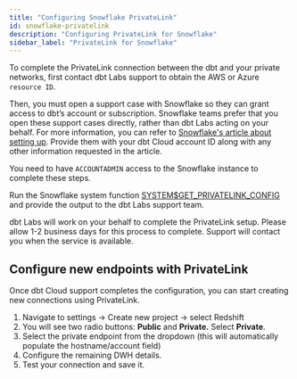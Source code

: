 ```yaml
---
title: "Configuring Snowflake PrivateLink"
id: snowflake-privatelink
description: "Configuring PrivateLink for Snowflake"
sidebar_label: "PrivateLink for Snowflake"
---
```



To complete the PrivateLink connection between the dbt and your private networks, first contact dbt Labs support to obtain the AWS or Azure `resource ID`. 

Then, you must open a support case with Snowflake so they can grant access to dbt’s account or subscription. Snowflake teams prefer that you open these support cases directly, rather than dbt Labs acting on your behalf. For more information, you can refer to [Snowflake's article about setting up](https://community.snowflake.com/s/article/HowtosetupPrivatelinktoSnowflakefromCloudServiceVendors). Provide them with your dbt Cloud account ID along with any other information requested in the article. 

You need to have `ACCOUNTADMIN` access to the Snowflake instance to complete these steps.

<Lightbox src="/img/docs/dbt-cloud/snowflakeprivatelink1.png" title="Open snowflake case"/>

Run the Snowflake system function [SYSTEM$GET_PRIVATELINK_CONFIG](https://docs.snowflake.com/en/sql-reference/functions/system_get_privatelink_config.html) and provide the output to the dbt Labs support team. 

dbt Labs will work on your behalf to complete the PrivateLink setup. Please allow 1-2 business days for this process to complete. Support will contact you when the service is available. 

## Configure new endpoints with PrivateLink

Once dbt Cloud support completes the configuration, you can start creating new connections using PrivateLink. 

1. Navigate to settings → Create new project → select Redshift
2. You will see two radio buttons: **Public** and **Private.** Select **Private**. 
3. Select the private endpoint from the dropdown (this will automatically populate the hostname/account field)
4. Configure the remaining DWH details.
5. Test your connection and save it.
